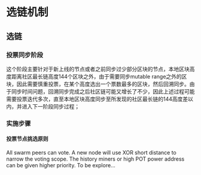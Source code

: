 # 选链机制

## 选链

### 投票同步阶段

这个阶段主要针对于新上线的节点或者之前同步过少部分区块的节点，本地区块高度距离社区最长链高度144个区块之外，由于需要同步mutable range之外的区块，因此需要慎重投票，在某个高度选出一个票数最多的区块，然后回溯同步。由于同步时间问题，回溯同步完成之后社区链可能又增长了不少，因此上述过程可能需要投票迭代多次，直至本地区块高度同步至所发现的社区最长链的144高度差以内，并进入下一阶段同步过程；



### 实施步骤

#### 投票节点挑选原则

All swarm peers can vote. A new node will use XOR short distance to narrow the voting scope. The history miners or high POT power address can be given higher priority. To be explore...
